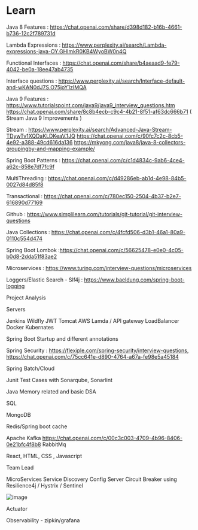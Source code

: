 # Learn
Java 8 Features : https://chat.openai.com/share/d398d182-b16b-4661-b736-12c2f789731d

Lambda Expressions : https://www.perplexity.ai/search/Lambda-expressions-java-OY.GHImkR0KB4WyoBW0n4Q

Functional Interfaces : https://chat.openai.com/share/b4aeaad9-fe79-4042-be0a-18ee47ab4735

Interface questions : https://www.perplexity.ai/search/Interface-default-and-wKAN0dJ7S.O75joY1zIMQA

Java 9 Features : https://www.tutorialspoint.com/java9/java9_interview_questions.htm
                  https://chat.openai.com/share/8c8b4ecb-c9c4-4b21-8f51-af63dc666b71 ( Stream Java 9 Improvements )

Stream : https://www.perplexity.ai/search/Advanced-Java-Stream-TDywTv1XQDaKLDKeaV.1JQ
https://chat.openai.com/c/90fc7c2c-8cb5-4e92-a388-49cd616da136
https://mkyong.com/java8/java-8-collectors-groupingby-and-mapping-example/

Spring Boot Patterns : https://chat.openai.com/c/c1d4834c-9ab6-4ce4-a62c-858e7df7fc9f

MultiThreading : https://chat.openai.com/c/d49286eb-ab1d-4e98-84b5-0027d84d85f8

Transactional : https://chat.openai.com/c/780ec150-2504-4b37-b2e7-616890d77169

Github : https://www.simplilearn.com/tutorials/git-tutorial/git-interview-questions

Java Collections : https://chat.openai.com/c/4fcfd506-d3b1-46a1-80a9-0110c554d474

Spring Boot Lombok :https://chat.openai.com/c/56625478-e0e0-4c05-b0d8-2dda51f83ae2

Microservices : https://www.turing.com/interview-questions/microservices

Loggers/Elastic Search - Slf4j : https://www.baeldung.com/spring-boot-logging

Project Analysis

Servers

Jenkins
Wildfly
JWT
Tomcat
AWS Lamda / API gateway
LoadBalancer
Docker
Kubernates

Spring Boot Startup and different annotations

Spring Security : https://flexiple.com/spring-security/interview-questions, https://chat.openai.com/c/75cc641e-d890-4764-a67a-fe98e5a45184

Spring Batch/Cloud

Junit Test Cases with Sonarqube, Sonarlint

Java Memory related and basic DSA

SQL

MongoDB

Redis/Spring boot cache

Apache Kafka
https://chat.openai.com/c/00c3c003-4709-4b96-8406-0e21bfc4f8b8
RabbitMq

React, HTML, CSS , Javascript

Team Lead

MicroServices
Service Discovery
Config Server
Circuit Breaker using Resilience4j / Hystrix / Sentinel

![image](https://github.com/user-attachments/assets/37f0221d-13f9-463f-a269-e9b647e5897f)

Actuator

Observability - zipkin/grafana

